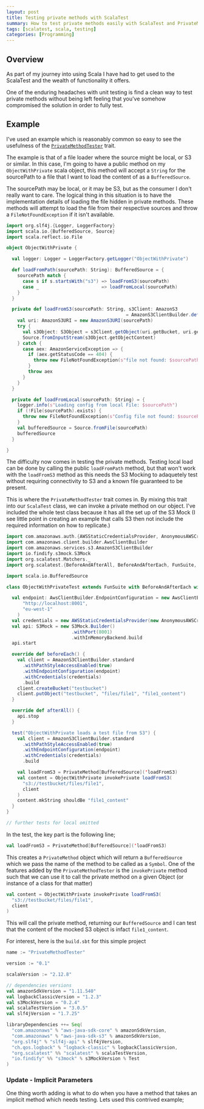 ```yaml
---
layout: post
title: Testing private methods with ScalaTest
summary: How to test private methods easily with ScalaTest and PrivateMethodTester
tags: [scalatest, scala, testing]
categories: [Programming]
---
```


## Overview

As part of my journey into using Scala I have had to get used to the ScalaTest and the wealth of functionality it offers. 

One of the enduring headaches with unit testing is find a clean way to test private methods without being left feeling that you've somehow compromised the solution in order to fully test.



## Example
I've used an example which is reasonably common so easy to see the usefulness of the [`PrivateMethodTester`](http://doc.scalatest.org/3.0.1/#org.scalatest.PrivateMethodTester) trait. 

The example is that of a file loader where the source might be local, or S3 or similar. In this case, I'm going to have a public method on my `ObjectWithPrivate` scala object, this method will accept a `String` for the sourcePath to a file that I want to load the content of as a `BufferedSource`.

The sourcePath may be local, or it may be S3, but as the consumer I don't really want to care. The logical thing in this situation is to have the implementation details of loading the file hidden in private methods. These methods will attempt to load the file from their respective sources and throw a `FileNotFoundException` if it isn't available.


```scala
import org.slf4j.{Logger, LoggerFactory}
import scala.io.{BufferedSource, Source}
import scala.reflect.io.File

object ObjectWithPrivate {

  val logger: Logger = LoggerFactory.getLogger("ObjectWithPrivate")

  def loadFromPath(sourcePath: String): BufferedSource = {
    sourcePath match {
      case s if s.startsWith("s3") => loadFromS3(sourcePath)
      case _                       => loadFromLocal(sourcePath)
    }
  }

  private def loadFromS3(sourcePath: String, s3Client: AmazonS3 
                                            = AmazonS3ClientBuilder.defaultClient()): BufferedSource = {
    val uri: AmazonS3URI = new AmazonS3URI(sourcePath)
    try {
      val s3Object: S3Object = s3Client.getObject(uri.getBucket, uri.getKey)
      Source.fromInputStream(s3Object.getObjectContent)
    } catch {
      case aex: AmazonServiceException => {
        if (aex.getStatusCode == 404) {
          throw new FileNotFoundException(s"file not found: $sourcePath")
        }
        throw aex
      }
    }
  }

  private def loadFromLocal(sourcePath: String) = {
    logger.info(s"Loading config from local File: $sourcePath")
    if (!File(sourcePath).exists) {
      throw new FileNotFoundException(s"Config file not found: $sourcePath")
    }
    val bufferedSource = Source.fromFile(sourcePath)
    bufferedSource
  }

}
```

The difficulty now comes in testing the private methods. Testing local load can be done by calling the public `loadFromPath` method, but that won't work with the `loadFromS3` method as this needs the S3 Mocking to adaquetely test without requiring connectivity to S3 and a known file guaranteed to be present.

This is where the `PrivateMethodTester` trait comes in. By mixing this trait into our `ScalaTest` class, we can invoke a private method on our object. I've included the whole test class because it has all the set up of the S3 Mock (I see little point in creating an example that calls S3 then not include the required information on how to replicate.)

``` scala
import com.amazonaws.auth.{AWSStaticCredentialsProvider, AnonymousAWSCredentials}
import com.amazonaws.client.builder.AwsClientBuilder
import com.amazonaws.services.s3.AmazonS3ClientBuilder
import io.findify.s3mock.S3Mock
import org.scalatest.Matchers._
import org.scalatest.{BeforeAndAfterAll, BeforeAndAfterEach, FunSuite, PrivateMethodTester}

import scala.io.BufferedSource

class ObjectWithPrivateTest extends FunSuite with BeforeAndAfterEach with BeforeAndAfterAll with PrivateMethodTester {

  val endpoint: AwsClientBuilder.EndpointConfiguration = new AwsClientBuilder.EndpointConfiguration(
      "http://localhost:8001",
      "eu-west-1"
    )
  val credentials = new AWSStaticCredentialsProvider(new AnonymousAWSCredentials)
  val api: S3Mock = new S3Mock.Builder()
                        .withPort(8001)
                        .withInMemoryBackend.build
  api.start

  override def beforeEach() {
    val client = AmazonS3ClientBuilder.standard
      .withPathStyleAccessEnabled(true)
      .withEndpointConfiguration(endpoint)
      .withCredentials(credentials)
      .build
    client.createBucket("testbucket")
    client.putObject("testbucket", "files/file1", "file1_content")
  }

  override def afterAll() {
    api.stop
  }

  test("ObjectWithPrivate loads a test file from S3") {
    val client = AmazonS3ClientBuilder.standard
      .withPathStyleAccessEnabled(true)
      .withEndpointConfiguration(endpoint)
      .withCredentials(credentials)
      .build

    val loadFromS3 = PrivateMethod[BufferedSource]('loadFromS3)
    val content = ObjectWithPrivate invokePrivate loadFromS3(
      "s3://testbucket/files/file1",
      client
    )
    content.mkString shouldBe "file1_content"
  }
}

// further tests for local omitted

```

In the test, the key part is the following line;

```scala
val loadFromS3 = PrivateMethod[BufferedSource]('loadFromS3)
```

This creates a `PrivateMethod` object which will return a `BufferedSource` which we pass the name of the method to be called as a `Symbol`. One of the features added by the `PrivateMethodTester` is the `invokePrivate` method such that we can use it to call the private method on a given Object (or instance of a class for that matter)

```scala
val content = ObjectWithPrivate invokePrivate loadFromS3(
  "s3://testbucket/files/file1",
  client
)
```

This will call the private method, returning our `BufferedSource` and I can test that the content of the mocked S3 object is infact `file1_content`.

For interest, here is the `build.sbt` for this simple project

```scala
name := "PrivateMethodTester"

version := "0.1"

scalaVersion := "2.12.8"

// dependencies versions
val amazonSdkVersion = "1.11.540"
val logbackClassicVersion = "1.2.3"
val s3MockVersion = "0.2.4"
val scalaTestVersion = "3.0.5"
val slf4jVersion = "1.7.25"

libraryDependencies ++= Seq(
  "com.amazonaws" % "aws-java-sdk-core" % amazonSdkVersion,
  "com.amazonaws" % "aws-java-sdk-s3" % amazonSdkVersion,
  "org.slf4j" % "slf4j-api" % slf4jVersion,
  "ch.qos.logback" % "logback-classic" % logbackClassicVersion,
  "org.scalatest" %% "scalatest" % scalaTestVersion,
  "io.findify" %% "s3mock" % s3MockVersion % Test
)
```

### Update - Implicit Parameters

One thing worth adding is what to do when you have a method that takes an implicit method which needs testing. Lets used this contrived example;